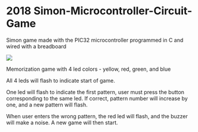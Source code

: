 # 2018 Simon-Microcontroller-Circuit-Game
Simon game made with the PIC32 microcontroller programmed in C and wired with a breadboard

![](images/preview.gif)

Memorization game with 4 led colors - yellow, red, green, and blue

All 4 leds will flash to indicate start of game.

One led will flash to indicate the first pattern, user must press the button corresponding to the same led. If correct, pattern number will increase by one, and a new pattern will flash.

When user enters the wrong pattern, the red led will flash, and the buzzer will make a noise. A new game will then start.
